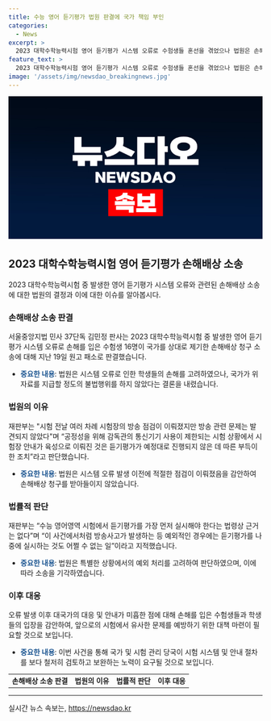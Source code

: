```yaml
---
title: 수능 영어 듣기평가 법원 판결에 국가 책임 부인
categories:
  - News
excerpt: >
  2023 대학수학능력시험 영어 듣기평가 시스템 오류로 수험생들 혼선을 겪었으나 법원은 손해배상 소송을 원인 없다고 판결. 시스템 오류로 영어 듣기평가 방송 송출 안되자 독해 문항을 먼저 풀도록 안내한 것에 이의를 제기한 수험생 16명, 국가를 상대로 손해배상 청구하였으나 법원은 국가의 불법행위를 어렵다고 판정. 이에 대해 법원은 방송 관련 문제는 발견되지 않았다며, 이는 부득이한 조치라고 판단함. 시험 상황에서 예외적인 경우에는 듣기평가를 나중에 실시하는 것도 어쩔 수 없는 일이라고 언급하였다.
feature_text: >
  2023 대학수학능력시험 영어 듣기평가 시스템 오류로 수험생들 혼선을 겪었으나 법원은 손해배상 소송을 원인 없다고 판결. 시스템 오류로 영어 듣기평가 방송 송출 안되자 독해 문항을 먼저 풀도록 안내한 것에 이의를 제기한 수험생 16명, 국가를 상대로 손해배상 청구하였으나 법원은 국가의 불법행위를 어렵다고 판정. 이에 대해 법원은 방송 관련 문제는 발견되지 않았다며, 이는 부득이한 조치라고 판단함. 시험 상황에서 예외적인 경우에는 듣기평가를 나중에 실시하는 것도 어쩔 수 없는 일이라고 언급하였다.
image: '/assets/img/newsdao_breakingnews.jpg'
---
```


<p><img src="/assets/img/newsdao_breakingnews.jpg" alt="flaretime 속보" /></p>

<h2 data-ke-size="size26">2023 대학수학능력시험 영어 듣기평가 손해배상 소송</h2>

<p data-ke-size="size16">2023 대학수학능력시험 중 발생한 영어 듣기평가 시스템 오류와 관련된 손해배상 소송에 대한 법원의 결정과 이에 대한 이슈를 알아봅시다.</p>

<h3>손해배상 소송 판결</h3>

<p data-ke-size="size16">서울중앙지법 민사 37단독 김민정 판사는 2023 대학수학능력시험 중 발생한 영어 듣기평가 시스템 오류로 손해를 입은 수험생 16명이 국가를 상대로 제기한 손해배상 청구 소송에 대해 지난 19일 원고 패소로 판결했습니다.</p>

<ul>
<li><b><span style="color: #1a5490;">중요한 내용</span></b>: 법원은 시스템 오류로 인한 학생들의 손해를 고려하였으나, 국가가 위자료를 지급할 정도의 불법행위를 하지 않았다는 결론을 내렸습니다.</li>
</ul>

<h3>법원의 이유</h3>

<p data-ke-size="size16">재판부는 "시험 전날 여러 차례 시험장의 방송 점검이 이뤄졌지만 방송 관련 문제는 발견되지 않았다"며 “공정성을 위해 감독관의 통신기기 사용이 제한되는 시험 상황에서 시험장 안내가 육성으로 이뤄진 것은 듣기평가가 예정대로 진행되지 않은 데 따른 부득이한 조치”라고 판단했습니다.</p>

<ul>
<li><b><span style="color: #1a5490;">중요한 내용</span></b>: 법원은 시스템 오류 발생 이전에 적절한 점검이 이뤄졌음을 감안하여 손해배상 청구를 받아들이지 않았습니다.</li>
</ul>

<h3>법률적 판단</h3>

<p data-ke-size="size16">재판부는 “수능 영어영역 시험에서 듣기평가를 가장 먼저 실시해야 한다는 법령상 근거는 없다”며 “이 사건에서처럼 방송사고가 발생하는 등 예외적인 경우에는 듣기평가를 나중에 실시하는 것도 어쩔 수 없는 일”이라고 지적했습니다.</p>

<ul>
<li><b><span style="color: #1a5490;">중요한 내용</span></b>: 법원은 특별한 상황에서의 예외 처리를 고려하여 판단하였으며, 이에 따라 소송을 기각하였습니다.</li>
</ul>

<h3>이후 대응</h3>

<p data-ke-size="size16">오류 발생 이후 대국가의 대응 및 안내가 미흡한 점에 대해 손해를 입은 수험생들과 학생들의 입장을 감안하여, 앞으로의 시험에서 유사한 문제를 예방하기 위한 대책 마련이 필요할 것으로 보입니다.</p>

<ul>
<li><b><span style="color: #1a5490;">중요한 내용</span></b>: 이번 사건을 통해 국가 및 시험 관리 당국이 시험 시스템 및 안내 절차를 보다 철저히 검토하고 보완하는 노력이 요구될 것으로 보입니다.</li>
</ul>

<table>
  <tbody>
    <tr>
      <td style="text-align: center; height: 17px;"><b>손해배상 소송 판결</b></td>
      <td style="text-align: center; height: 17px;"><b>법원의 이유</b></td>
      <td style="text-align: center; height: 17px;"><b>법률적 판단</b></td>
      <td style="text-align: center; height: 17px;"><b>이후 대응</b></td>
    </tr>
  </tbody>
</table>

<hr>
실시간 뉴스 속보는, <a href="https://newsdao.kr" rel="dofollow">https://newsdao.kr</a>


